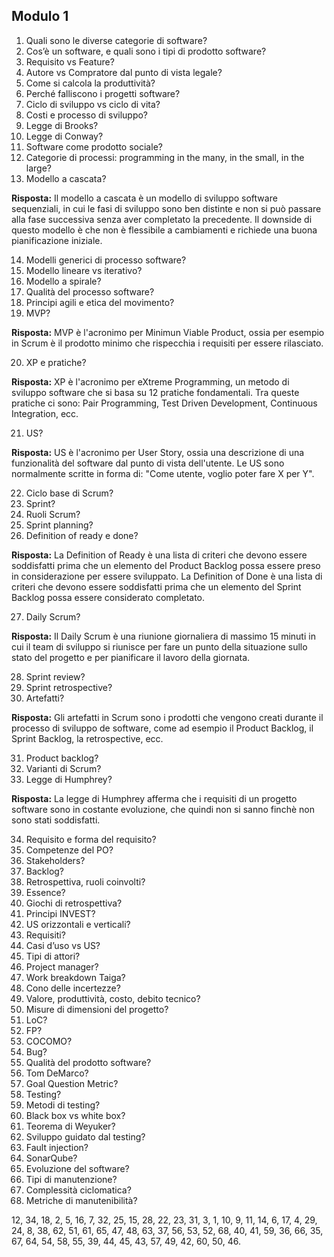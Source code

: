## Modulo 1

1. Quali sono le diverse categorie di software?  
2. Cos’è un software, e quali sono i tipi di prodotto software?  
3. Requisito vs Feature?  
4. Autore vs Compratore dal punto di vista legale?  
5. Come si calcola la produttività?  
6. Perché falliscono i progetti software?  
7. Ciclo di sviluppo vs ciclo di vita?  
8. Costi e processo di sviluppo?  
9. Legge di Brooks?  
10. Legge di Conway?  
11. Software come prodotto sociale?  
12. Categorie di processi: programming in the many, in the small, in the large?  
13. Modello a cascata?  

**Risposta:** Il modello a cascata è un modello di sviluppo software sequenziali, in cui le fasi di sviluppo sono ben distinte e non si può passare alla fase successiva senza aver completato la precedente. Il downside di questo modello è che non è flessibile a cambiamenti e richiede una buona pianificazione iniziale.

14. Modelli generici di processo software?  
15. Modello lineare vs iterativo?  
16. Modello a spirale?  
17. Qualità del processo software?  
18. Principi agili e etica del movimento?  
19. MVP?  

**Risposta:** MVP è l'acronimo per Minimun Viable Product, ossia per esempio in Scrum è il prodotto minimo che rispecchia i requisiti per essere rilasciato.

20. XP e pratiche? 

**Risposta:** XP è l'acronimo per eXtreme Programming, un metodo di sviluppo software che si basa su 12 pratiche fondamentali. Tra queste pratiche ci sono: Pair Programming, Test Driven Development, Continuous Integration, ecc.

21. US?  

**Risposta:** US è l'acronimo per User Story, ossia una descrizione di una funzionalità del software dal punto di vista dell'utente. Le US sono normalmente scritte in forma di: "Come utente, voglio poter fare X per Y".

22. Ciclo base di Scrum?  
23. Sprint?  
24. Ruoli Scrum?  
25. Sprint planning?  
26. Definition of ready e done?  

**Risposta:** La Definition of Ready è una lista di criteri che devono essere soddisfatti prima che un elemento del Product Backlog possa essere preso in considerazione per essere sviluppato. La Definition of Done è una lista di criteri che devono essere soddisfatti prima che un elemento del Sprint Backlog possa essere considerato completato.

27. Daily Scrum?  

**Risposta:** Il Daily Scrum è una riunione giornaliera di massimo 15 minuti in cui il team di sviluppo si riunisce per fare un punto della situazione sullo stato del progetto e per pianificare il lavoro della giornata.

28. Sprint review?  
29. Sprint retrospective?  
30. Artefatti?  

**Risposta:** Gli artefatti in Scrum sono i prodotti che vengono creati durante il processo di sviluppo de software, come ad esempio il Product Backlog, il Sprint Backlog, la retrospective, ecc.

31. Product backlog?  
32. Varianti di Scrum?  
33. Legge di Humphrey?  

**Risposta:** La legge di Humphrey afferma che i requisiti di un progetto software sono in costante evoluzione, che quindi non si sanno finchè non sono stati soddisfatti.

34. Requisito e forma del requisito?  
35. Competenze del PO?  
36. Stakeholders?  
37. Backlog?  
38. Retrospettiva, ruoli coinvolti?  
39. Essence?  
40. Giochi di retrospettiva?  
41. Principi INVEST?  
42. US orizzontali e verticali?  
43. Requisiti?  
44. Casi d’uso vs US?  
45. Tipi di attori?  
46. Project manager?  
47. Work breakdown Taiga?  
48. Cono delle incertezze?  
49. Valore, produttività, costo, debito tecnico?  
50. Misure di dimensioni del progetto?  
51. LoC?  
52. FP?  
53. COCOMO?  
54. Bug?  
55. Qualità del prodotto software?  
56. Tom DeMarco?  
57. Goal Question Metric?  
58. Testing?  
59. Metodi di testing?  
60. Black box vs white box?  
61. Teorema di Weyuker?  
62. Sviluppo guidato dal testing?  
63. Fault injection?  
64. SonarQube?  
65. Evoluzione del software?  
66. Tipi di manutenzione?  
67. Complessità ciclomatica?  
68. Metriche di manutenibilità?  

12, 34, 18, 2, 5, 16, 7, 32, 25, 15, 28, 22, 23, 31, 3, 1, 10, 9, 11, 14, 6, 17, 4, 29, 24, 8, 38, 62, 51, 61, 65, 47, 48, 63, 37, 56, 53, 52, 68, 40, 41, 59, 36, 66, 35, 67, 64, 54, 58, 55, 39, 44, 45, 43, 57, 49, 42, 60, 50, 46. 